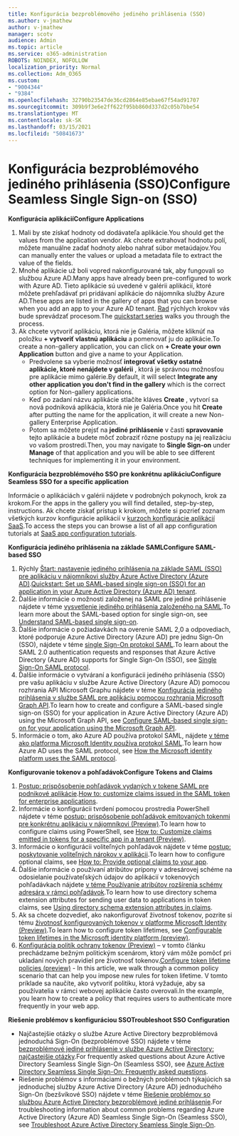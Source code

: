 ```yaml
---
title: Konfigurácia bezproblémového jediného prihlásenia (SSO)
ms.author: v-jmathew
author: v-jmathew
manager: scotv
audience: Admin
ms.topic: article
ms.service: o365-administration
ROBOTS: NOINDEX, NOFOLLOW
localization_priority: Normal
ms.collection: Adm_O365
ms.custom:
- "9004344"
- "9384"
ms.openlocfilehash: 32790b23547de36cd2864e85ebae67f54ad91707
ms.sourcegitcommit: 309b9f3e6e2ff622f95bb860d337d2c05b7bbe54
ms.translationtype: MT
ms.contentlocale: sk-SK
ms.lasthandoff: 03/15/2021
ms.locfileid: "50841673"
---
```

# <a name="configure-seamless-single-sign-on-sso"></a><span data-ttu-id="0968c-102">Konfigurácia bezproblémového jediného prihlásenia (SSO)</span><span class="sxs-lookup"><span data-stu-id="0968c-102">Configure Seamless Single Sign-on (SSO)</span></span>

<span data-ttu-id="0968c-103">**Konfigurácia aplikácií**</span><span class="sxs-lookup"><span data-stu-id="0968c-103">**Configure Applications**</span></span>

1. <span data-ttu-id="0968c-104">Mali by ste získať hodnoty od dodávateľa aplikácie.</span><span class="sxs-lookup"><span data-stu-id="0968c-104">You should get the values from the application vendor.</span></span> <span data-ttu-id="0968c-105">Ak chcete extrahovať hodnotu polí, môžete manuálne zadať hodnoty alebo nahrať súbor metaúdajov.</span><span class="sxs-lookup"><span data-stu-id="0968c-105">You can manually enter the values or upload a metadata file to extract the value of the fields.</span></span>
2. <span data-ttu-id="0968c-106">Mnohé aplikácie už boli vopred nakonfigurované tak, aby fungovali so službou Azure AD.</span><span class="sxs-lookup"><span data-stu-id="0968c-106">Many apps have already been pre-configured to work with Azure AD.</span></span> <span data-ttu-id="0968c-107">Tieto aplikácie sú uvedené v galérii aplikácií, ktoré môžete prehľadávať pri pridávaní aplikácie do nájomníka služby Azure AD.</span><span class="sxs-lookup"><span data-stu-id="0968c-107">These apps are listed in the gallery of apps that you can browse when you add an app to your Azure AD tenant.</span></span> <span data-ttu-id="0968c-108">[Rad](https://docs.microsoft.com/azure/active-directory/manage-apps/add-application-portal-configure) rýchlych krokov vás bude sprevádzať procesom.</span><span class="sxs-lookup"><span data-stu-id="0968c-108">The [quickstart series](https://docs.microsoft.com/azure/active-directory/manage-apps/add-application-portal-configure) walks you through the process.</span></span>
3. <span data-ttu-id="0968c-109">Ak chcete vytvoriť aplikáciu, ktorá nie je Galéria, môžete kliknúť na položku **+ vytvoriť vlastnú aplikáciu** a pomenovať ju do aplikácie.</span><span class="sxs-lookup"><span data-stu-id="0968c-109">To create a non-gallery application, you can click on **+ Create your own Application** button and give a name to your Application.</span></span>
    - <span data-ttu-id="0968c-110">Predvolene sa vyberie možnosť **integrovať všetky ostatné aplikácie, ktoré nenájdete v galérii** , ktorá je správnou možnosťou pre aplikácie mimo galérie.</span><span class="sxs-lookup"><span data-stu-id="0968c-110">By default, it will select **Integrate any other application you don't find in the gallery** which is the correct option for Non-gallery applications.</span></span>
    - <span data-ttu-id="0968c-111">Keď po zadaní názvu aplikácie stlačíte kláves **Create** , vytvorí sa nová podniková aplikácia, ktorá nie je Galéria.</span><span class="sxs-lookup"><span data-stu-id="0968c-111">Once you hit **Create** after putting the name for the application, it will create a new Non-gallery Enterprise Application.</span></span>
    - <span data-ttu-id="0968c-112">Potom sa môžete prejsť na **jediné prihlásenie** v časti **spravovanie** tejto aplikácie a budete môcť zobraziť rôzne postupy na jej realizáciu vo vašom prostredí.</span><span class="sxs-lookup"><span data-stu-id="0968c-112">Then, you may navigate to **Single Sign-on** under **Manage** of that application and you will be able to see different techniques for implementing it in your environment.</span></span>

<span data-ttu-id="0968c-113">**Konfigurácia bezproblémového SSO pre konkrétnu aplikáciu**</span><span class="sxs-lookup"><span data-stu-id="0968c-113">**Configure Seamless SSO for a specific application**</span></span>

<span data-ttu-id="0968c-114">Informácie o aplikáciách v galérii nájdete v podrobných pokynoch, krok za krokom.</span><span class="sxs-lookup"><span data-stu-id="0968c-114">For the apps in the gallery you will find detailed, step-by-step, instructions.</span></span> <span data-ttu-id="0968c-115">Ak chcete získať prístup k krokom, môžete si pozrieť zoznam všetkých kurzov konfigurácie aplikácií v [kurzoch konfigurácie aplikácií SaaS](https://docs.microsoft.com/azure/active-directory/saas-apps/tutorial-list).</span><span class="sxs-lookup"><span data-stu-id="0968c-115">To access the steps you can browse a list of all app configuration tutorials at [SaaS app configuration tutorials](https://docs.microsoft.com/azure/active-directory/saas-apps/tutorial-list).</span></span>

<span data-ttu-id="0968c-116">**Konfigurácia jediného prihlásenia na základe SAML**</span><span class="sxs-lookup"><span data-stu-id="0968c-116">**Configure SAML-based SSO**</span></span>

1. <span data-ttu-id="0968c-117">Rýchly [Štart: nastavenie jediného prihlásenia na základe SAML (SSO) pre aplikáciu v nájomníkovi služby Azure Active Directory (Azure AD)](https://docs.microsoft.com/azure/active-directory/manage-apps/add-application-portal-setup-sso).</span><span class="sxs-lookup"><span data-stu-id="0968c-117">[Quickstart: Set up SAML-based single sign-on (SSO) for an application in your Azure Active Directory (Azure AD) tenant](https://docs.microsoft.com/azure/active-directory/manage-apps/add-application-portal-setup-sso).</span></span>
2. <span data-ttu-id="0968c-118">Ďalšie informácie o možnosti založenej na SAML pre jediné prihlásenie nájdete v téme [vysvetlenie jediného prihlásenia založeného na SAML](https://docs.microsoft.com/azure/active-directory/manage-apps/configure-saml-single-sign-on).</span><span class="sxs-lookup"><span data-stu-id="0968c-118">To learn more about the SAML-based option for single sign-on, see [Understand SAML-based single sign-on](https://docs.microsoft.com/azure/active-directory/manage-apps/configure-saml-single-sign-on).</span></span>
3. <span data-ttu-id="0968c-119">Ďalšie informácie o požiadavkách na overenie SAML 2,0 a odpovediach, ktoré podporuje Azure Active Directory (Azure AD) pre jednu Sign-On (SSO), nájdete v téme [single Sign-On protokol SAML](https://docs.microsoft.com/azure/active-directory/develop/single-sign-on-saml-protocol).</span><span class="sxs-lookup"><span data-stu-id="0968c-119">To learn about the SAML 2.0 authentication requests and responses that Azure Active Directory (Azure AD) supports for Single Sign-On (SSO), see [Single Sign-On SAML protocol](https://docs.microsoft.com/azure/active-directory/develop/single-sign-on-saml-protocol).</span></span>
4. <span data-ttu-id="0968c-120">Ďalšie informácie o vytváraní a konfigurácii jediného prihlásenia (SSO) pre vašu aplikáciu v službe Azure Active Directory (Azure AD) pomocou rozhrania API Microsoft Graphu nájdete v téme [Konfigurácia jediného prihlásenia v službe SAML pre aplikáciu pomocou rozhrania Microsoft Graph API](https://docs.microsoft.com/graph/application-saml-sso-configure-api).</span><span class="sxs-lookup"><span data-stu-id="0968c-120">To learn how to create and configure a SAML-based single sign-on (SSO) for your application in Azure Active Directory (Azure AD) using the Microsoft Graph API, see [Configure SAML-based single sign-on for your application using the Microsoft Graph API](https://docs.microsoft.com/graph/application-saml-sso-configure-api).</span></span>
5. <span data-ttu-id="0968c-121">Informácie o tom, ako Azure AD používa protokol SAML, nájdete [v téme ako platforma Microsoft Identity používa protokol SAML](https://docs.microsoft.com/azure/active-directory/develop/active-directory-saml-protocol-reference).</span><span class="sxs-lookup"><span data-stu-id="0968c-121">To learn how Azure AD uses the SAML protocol, see [How the Microsoft identity platform uses the SAML protocol](https://docs.microsoft.com/azure/active-directory/develop/active-directory-saml-protocol-reference).</span></span>

<span data-ttu-id="0968c-122">**Konfigurovanie tokenov a pohľadávok**</span><span class="sxs-lookup"><span data-stu-id="0968c-122">**Configure Tokens and Claims**</span></span>

1. <span data-ttu-id="0968c-123">[Postup: prispôsobenie pohľadávok vydaných v tokene SAML pre podnikové aplikácie](https://docs.microsoft.com/azure/active-directory/develop/active-directory-saml-claims-customization).</span><span class="sxs-lookup"><span data-stu-id="0968c-123">[How to: customize claims issued in the SAML token for enterprise applications](https://docs.microsoft.com/azure/active-directory/develop/active-directory-saml-claims-customization).</span></span>
2. <span data-ttu-id="0968c-124">Informácie o konfigurácii tvrdení pomocou prostredia PowerShell nájdete v téme [postup: prispôsobenie pohľadávok emitovaných tokenmi pre konkrétnu aplikáciu v nájomníkovi (Preview)](https://docs.microsoft.com/azure/active-directory/develop/active-directory-claims-mapping).</span><span class="sxs-lookup"><span data-stu-id="0968c-124">To learn how to configure claims using PowerShell, see [How to: Customize claims emitted in tokens for a specific app in a tenant (Preview)](https://docs.microsoft.com/azure/active-directory/develop/active-directory-claims-mapping).</span></span>
3. <span data-ttu-id="0968c-125">Informácie o konfigurácii voliteľných pohľadávok nájdete v téme [postup: poskytovanie voliteľných nárokov v aplikácii](https://docs.microsoft.com/azure/active-directory/develop/active-directory-optional-claims).</span><span class="sxs-lookup"><span data-stu-id="0968c-125">To learn how to configure optional claims, see [How to: Provide optional claims to your app](https://docs.microsoft.com/azure/active-directory/develop/active-directory-optional-claims).</span></span>
4. <span data-ttu-id="0968c-126">Ďalšie informácie o používaní atribútov prípony v adresárovej schéme na odosielanie používateľských údajov do aplikácií v tokenových pohľadávkach nájdete [v téme Používanie atribútov rozšírenia schémy adresára v rámci pohľadávok](https://docs.microsoft.com/azure/active-directory/develop/active-directory-schema-extensions).</span><span class="sxs-lookup"><span data-stu-id="0968c-126">To learn how to use directory schema extension attributes for sending user data to applications in token claims, see [Using directory schema extension attributes in claims](https://docs.microsoft.com/azure/active-directory/develop/active-directory-schema-extensions).</span></span>
5. <span data-ttu-id="0968c-127">Ak sa chcete dozvedieť, ako nakonfigurovať životnosť tokenov, pozrite si tému [životnosť konfigurovaných tokenov v platforme Microsoft Identity (Preview)](https://docs.microsoft.com/azure/active-directory/develop/active-directory-configurable-token-lifetimes).</span><span class="sxs-lookup"><span data-stu-id="0968c-127">To learn how to configure token lifetimes, see [Configurable token lifetimes in the Microsoft identity platform (preview)](https://docs.microsoft.com/azure/active-directory/develop/active-directory-configurable-token-lifetimes).</span></span>
6. <span data-ttu-id="0968c-128">[Konfigurácia politík ochrany tokenov (Preview)](https://docs.microsoft.com/azure/active-directory/develop/configure-token-lifetimes) – v tomto článku prechádzame bežným politickým scenárom, ktorý vám môže pomôcť pri ukladaní nových pravidiel pre životnosť tokenov.</span><span class="sxs-lookup"><span data-stu-id="0968c-128">[Configure token lifetime policies (preview)](https://docs.microsoft.com/azure/active-directory/develop/configure-token-lifetimes) - In this article, we walk through a common policy scenario that can help you impose new rules for token lifetime.</span></span> <span data-ttu-id="0968c-129">V tomto príklade sa naučíte, ako vytvoriť politiku, ktorá vyžaduje, aby sa používatelia v rámci webovej aplikácie často overovali.</span><span class="sxs-lookup"><span data-stu-id="0968c-129">In the example, you learn how to create a policy that requires users to authenticate more frequently in your web app.</span></span>

<span data-ttu-id="0968c-130">**Riešenie problémov s konfiguráciou SSO**</span><span class="sxs-lookup"><span data-stu-id="0968c-130">**Troubleshoot SSO Configuration**</span></span>

- <span data-ttu-id="0968c-131">Najčastejšie otázky o službe Azure Active Directory bezproblémová jednoduchá Sign-On (bezproblémové SSO) nájdete v téme [bezproblémové jediné prihlásenie v službe Azure Active Directory: najčastejšie otázky](https://docs.microsoft.com/azure/active-directory/hybrid/how-to-connect-sso-faq).</span><span class="sxs-lookup"><span data-stu-id="0968c-131">For frequently asked questions about Azure Active Directory Seamless Single Sign-On (Seamless SSO), see [Azure Active Directory Seamless Single Sign-On: Frequently asked questions](https://docs.microsoft.com/azure/active-directory/hybrid/how-to-connect-sso-faq).</span></span>
- <span data-ttu-id="0968c-132">Riešenie problémov s informáciami o bežných problémoch týkajúcich sa jednoduchej služby Azure Active Directory (Azure AD) jednoduchého Sign-On (bezšvíkové SSO) nájdete v téme [Riešenie problémov so službou Azure Active Directory bezproblémové jediné prihlásenie](https://docs.microsoft.com/azure/active-directory/hybrid/tshoot-connect-sso).</span><span class="sxs-lookup"><span data-stu-id="0968c-132">For troubleshooting information about common problems regarding Azure Active Directory (Azure AD) Seamless Single Sign-On (Seamless SSO), see [Troubleshoot Azure Active Directory Seamless Single Sign-On](https://docs.microsoft.com/azure/active-directory/hybrid/tshoot-connect-sso).</span></span>
